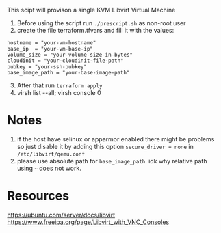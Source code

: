 This scipt will provison a single KVM Libvirt Virtual Machine

1. Before using the script run `./prescript.sh` as non-root user
2. create the file terraform.tfvars and fill it with the values:
```
hostname = "your-vm-hostname"
base_ip  = "your-vm-base-ip"
volume_size = "your-volume-size-in-bytes"
cloudinit = "your-cloudinit-file-path"
pubkey = "your-ssh-pubkey"
base_image_path = "your-base-image-path"
```
3. After that run `terraform apply`
4. virsh list --all; virsh console 0

# Notes
1. if the host have selinux or apparmor enabled there might be problems so just disable it by adding this option `secure_driver = none` in `/etc/libvirt/qemu.conf` 
2. please use absolute path for `base_image_path`. idk why relative path using `~` does not work.

# Resources
https://ubuntu.com/server/docs/libvirt
https://www.freeipa.org/page/Libvirt_with_VNC_Consoles
